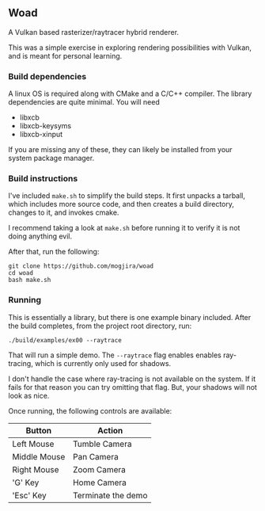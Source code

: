 ## Woad

A Vulkan based rasterizer/raytracer hybrid renderer.

This was a simple exercise in exploring rendering possibilities with Vulkan, and is meant for personal learning.

### Build dependencies

A linux OS is required along with CMake and a C/C++ compiler. The library dependencies are quite minimal. You will need

* libxcb
* libxcb-keysyms
* libxcb-xinput

If you are missing any of these, they can likely be installed from your system package manager.

### Build instructions

I've included `make.sh` to simplify the build steps. It first unpacks a tarball, which includes more source code, and then creates a build directory, changes to it, and invokes cmake.

I recommend taking a look at `make.sh` before running it to verify it is not doing anything evil.

After that, run the following:

```
git clone https://github.com/mogjira/woad
cd woad
bash make.sh
```

### Running

This is essentially a library, but there is one example binary included. After the build completes, from the project root directory, run:

```
./build/examples/ex00 --raytrace
```

That will run a simple demo. The `--raytrace` flag enables enables ray-tracing, which is currently only used for shadows.

I don't handle the case where ray-tracing is not available on the system. If it fails for that reason you can try omitting that flag. But, your shadows will not look as nice.

Once running, the following controls are available:

| Button | Action |
| ------ | ------ |
| Left Mouse | Tumble Camera |
| Middle Mouse | Pan Camera |
| Right Mouse | Zoom Camera |
| 'G' Key | Home Camera |
| 'Esc' Key | Terminate the demo |
